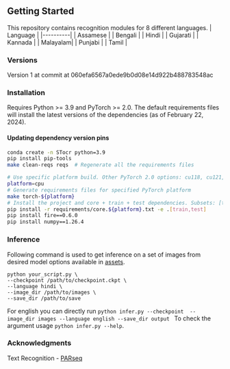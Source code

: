 ## Getting Started
This repository contains recognition modules for 8 different languages.
| Language |
|----------|
| Assamese | 
| Bengali  |
| Hindi    |
| Gujarati |
| Kannada  |
| Malayalam|
| Punjabi  |
| Tamil    | 

### Versions
Version 1 at commit at 060efa6567a0ede9b0d08e14d922b488783548ac
### Installation
Requires Python >= 3.9 and PyTorch >= 2.0. The default requirements files will install the latest versions of the dependencies (as of February 22, 2024).
#### Updating dependency version pins
```bash
conda create -n STocr python=3.9
pip install pip-tools
make clean-reqs reqs  # Regenerate all the requirements files
```

```bash
# Use specific platform build. Other PyTorch 2.0 options: cu118, cu121, rocm5.7
platform=cpu
# Generate requirements files for specified PyTorch platform
make torch-${platform}
# Install the project and core + train + test dependencies. Subsets: [train,test,bench,tune]
pip install -r requirements/core.${platform}.txt -e .[train,test]
pip install fire==0.6.0
pip install numpy==1.26.4
```


### Inference 
Following command is used to get inference on a set of images from desired model options available in [assets](https://github.com/anikde/STocr/releases/tag/v1.0.0).
```
python your_script.py \
--checkpoint /path/to/checkpoint.ckpt \
--language hindi \
--image_dir /path/to/images \
--save_dir /path/to/save
```
For english you can directly run ```python infer.py --checkpoint  --image_dir images --language english --save_dir output ```
To check the argument usage ```python infer.py --help```.

### Acknowledgments

Text Recognition - [PARseq](https://github.com/baudm/parseq)